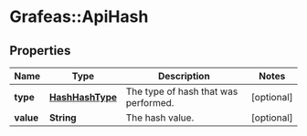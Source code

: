 # Grafeas::ApiHash

## Properties
Name | Type | Description | Notes
------------ | ------------- | ------------- | -------------
**type** | [**HashHashType**](HashHashType.md) | The type of hash that was performed. | [optional] 
**value** | **String** | The hash value. | [optional] 


